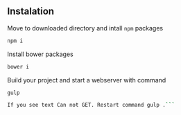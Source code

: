 

Instalation
-------------



Move to downloaded directory and intall `npm` packages
```bash
npm i
```

Install bower packages
```bash
bower i
```

Build your project and start a webserver with command
```bash
gulp
```

```bash
If you see text Can not GET. Restart command gulp .```


